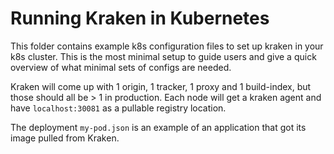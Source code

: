# Running Kraken in Kubernetes

This folder contains example k8s configuration files to set up kraken in your k8s cluster. This
is the most minimal setup to guide users and give a quick overview of what minimal sets of
configs are needed.

Kraken will come up with 1 origin, 1 tracker, 1 proxy and 1 build-index, but those should all
be > 1 in production. Each node will get a kraken agent and have `localhost:30081` as a pullable
registry location.

The deployment `my-pod.json` is an example of an application that got its image pulled from Kraken.
